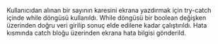 Kullanıcıdan alınan bir sayının karesini ekrana yazdırmak için try-catch içinde while döngüsü kullanıldı. While döngüsü bir boolean değişken üzerinden doğru veri girilip sonuç elde edilene kadar çalıştırıldı. Hata kısmında catch bloğu üzerinden ekrana hata bilgisi gönderild. 
